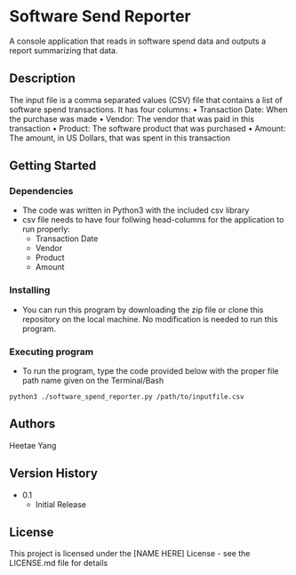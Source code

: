 # Software Send Reporter

A console application that reads in software spend data and outputs a report summarizing that data.

## Description

The input file is a comma separated values (CSV) file that contains a list of software spend transactions. It has four columns: 
•	Transaction Date: When the purchase was made
•	Vendor: The vendor that was paid in this transaction
•	Product: The software product that was purchased
•	Amount: The amount, in US Dollars, that was spent in this transaction

## Getting Started

### Dependencies

* The code was written in Python3 with the included csv library
* csv file needs to have four follwing head-columns for the application to run properly:
    - Transaction Date
    - Vendor
    - Product
    - Amount

### Installing

* You can run this program by downloading the zip file or clone this repository on the local machine. No modification is needed to run this program.

### Executing program

* To run the program, type the code provided below with the proper file path name given on the Terminal/Bash
```
python3 ./software_spend_reporter.py /path/to/inputfile.csv
```

## Authors

Heetae Yang

## Version History

* 0.1
    * Initial Release

## License

This project is licensed under the [NAME HERE] License - see the LICENSE.md file for details